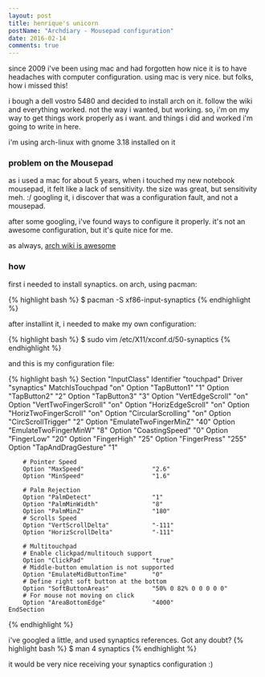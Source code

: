 ```yaml
---
layout: post
title: henrique's unicorn
postName: "Archdiary - Mousepad configuration"
date: 2016-02-14
comments: true
---
```


since 2009 i've been using mac and had forgotten how nice it is to have headaches with computer configuration. using mac is very nice. but folks, how i missed this!   

i bough a dell vostro 5480 and decided to install arch on it. follow the wiki and everything worked. not the way i wanted, but working. so, i'm on my way to get things work properly as i want. and things i did and worked i'm going to write in here.

i'm using arch-linux with gnome 3.18 installed on it

### problem on the Mousepad
as i used a mac for about 5 years, when i touched my new notebook mousepad, it felt like a lack of sensitivity. the size was great, but sensitivity meh. :/
googling it, i discover that was a configuration fault, and not a mousepad.

after some googling, i've found ways to configure it properly. it's not an awesome configuration, but it's quite nice for me.

as always, [arch wiki is awesome](https://wiki.archlinux.org/index.php/Touchpad_Synaptics#Using_xinput_to_determine_touchpad_capabilities)

### how
first i needed to install synaptics. on arch, using pacman:

{% highlight bash %}
$ pacman -S  xf86-input-synaptics
{% endhighlight %}

after installint it, i needed to make my own configuration:

{% highlight bash %}
$ sudo vim /etc/X11/xconf.d/50-synaptics
{% endhighlight %}

and this is my configuration file:

{% highlight bash %}
Section "InputClass"
    Identifier "touchpad"
    Driver "synaptics"
    MatchIsTouchpad "on"
        Option "TapButton1"                 "1"
        Option "TapButton2"                 "2"
        Option "TapButton3"                 "3"
        Option "VertEdgeScroll"             "on"
        Option "VertTwoFingerScroll"        "on"
        Option "HorizEdgeScroll"            "on"
        Option "HorizTwoFingerScroll"       "on"
        Option "CircularScrolling"          "on"
        Option "CircScrollTrigger"          "2"
        Option "EmulateTwoFingerMinZ"       "40"
        Option "EmulateTwoFingerMinW"       "8"
        Option "CoastingSpeed"              "0"
        Option "FingerLow"                  "20"
        Option "FingerHigh"                 "25"
        Option "FingerPress"                "255"
        Option "TapAndDragGesture"          "1"

        # Pointer Speed
        Option "MaxSpeed"                   "2.6"
        Option "MinSpeed"                   "1.6"

        # Palm Rejection
        Option "PalmDetect"                 "1"
        Option "PalmMinWidth"               "8"
        Option "PalmMinZ"                   "180"
        # Scrolls Speed
        Option "VertScrollDelta"            "-111"
        Option "HorizScrollDelta"           "-111"

        # Multitouchpad
        # Enable clickpad/multitouch support
        Option "ClickPad"                   "true"
        # Middle-button emulation is not supported
        Option "EmulateMidButtonTime"       "0"
        # Define right soft button at the bottom
        Option "SoftButtonAreas"            "50% 0 82% 0 0 0 0 0"
        # For mouse not moving on click
        Option "AreaBottomEdge"             "4000"
    EndSection

{% endhighlight %}

i've googled a little, and used synaptics references. Got any doubt?
{% highlight bash %}
$ man 4 synaptics
{% endhighlight %}

it would be very nice receiving your synaptics configuration :)
